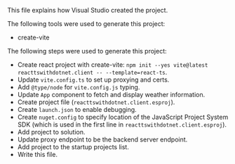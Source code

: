 This file explains how Visual Studio created the project.

The following tools were used to generate this project:
- create-vite

The following steps were used to generate this project:
- Create react project with create-vite: `npm init --yes vite@latest reacttswithdotnet.client -- --template=react-ts`.
- Update `vite.config.ts` to set up proxying and certs.
- Add `@type/node` for `vite.config.js` typing.
- Update `App` component to fetch and display weather information.
- Create project file (`reacttswithdotnet.client.esproj`).
- Create `launch.json` to enable debugging.
- Create `nuget.config` to specify location of the JavaScript Project System SDK (which is used in the first line in `reacttswithdotnet.client.esproj`).
- Add project to solution.
- Update proxy endpoint to be the backend server endpoint.
- Add project to the startup projects list.
- Write this file.
